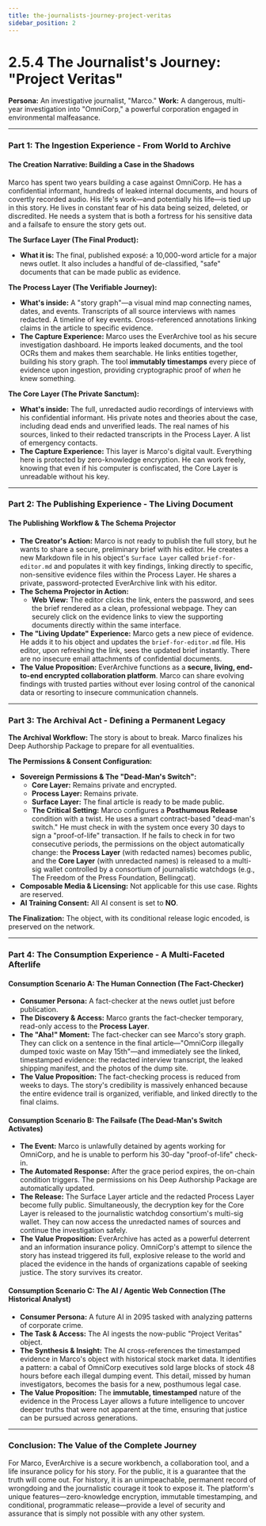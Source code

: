 ```yaml
---
title: the-journalists-journey-project-veritas
sidebar_position: 2
---
```


# 2.5.4 The Journalist's Journey: "Project Veritas"

**Persona:** An investigative journalist, "Marco."
**Work:** A dangerous, multi-year investigation into "OmniCorp," a powerful corporation engaged in environmental malfeasance.

---

### **Part 1: The Ingestion Experience - From World to Archive**

#### **The Creation Narrative: Building a Case in the Shadows**
Marco has spent two years building a case against OmniCorp. He has a confidential informant, hundreds of leaked internal documents, and hours of covertly recorded audio. His life's work—and potentially his life—is tied up in this story. He lives in constant fear of his data being seized, deleted, or discredited. He needs a system that is both a fortress for his sensitive data and a failsafe to ensure the story gets out.

**The Surface Layer (The Final Product):**
*   **What it is:** The final, published exposé: a 10,000-word article for a major news outlet. It also includes a handful of de-classified, "safe" documents that can be made public as evidence.

**The Process Layer (The Verifiable Journey):**
*   **What's inside:** A "story graph"—a visual mind map connecting names, dates, and events. Transcripts of all source interviews with names redacted. A timeline of key events. Cross-referenced annotations linking claims in the article to specific evidence.
*   **The Capture Experience:** Marco uses the EverArchive tool as his secure investigation dashboard. He imports leaked documents, and the tool OCRs them and makes them searchable. He links entities together, building his story graph. The tool **immutably timestamps** every piece of evidence upon ingestion, providing cryptographic proof of *when* he knew something.

**The Core Layer (The Private Sanctum):**
*   **What's inside:** The full, unredacted audio recordings of interviews with his confidential informant. His private notes and theories about the case, including dead ends and unverified leads. The real names of his sources, linked to their redacted transcripts in the Process Layer. A list of emergency contacts.
*   **The Capture Experience:** This layer is Marco's digital vault. Everything here is protected by zero-knowledge encryption. He can work freely, knowing that even if his computer is confiscated, the Core Layer is unreadable without his key.

---

### **Part 2: The Publishing Experience - The Living Document**

#### **The Publishing Workflow & The Schema Projector**
*   **The Creator's Action:** Marco is not ready to publish the full story, but he wants to share a secure, preliminary brief with his editor. He creates a new Markdown file in his object's `Surface Layer` called `brief-for-editor.md` and populates it with key findings, linking directly to specific, non-sensitive evidence files within the Process Layer. He shares a private, password-protected EverArchive link with his editor.
*   **The Schema Projector in Action:**
    *   **Web View:** The editor clicks the link, enters the password, and sees the brief rendered as a clean, professional webpage. They can securely click on the evidence links to view the supporting documents directly within the same interface.
*   **The "Living Update" Experience:** Marco gets a new piece of evidence. He adds it to his object and updates the `brief-for-editor.md` file. His editor, upon refreshing the link, sees the updated brief instantly. There are no insecure email attachments of confidential documents.
*   **The Value Proposition:** EverArchive functions as a **secure, living, end-to-end encrypted collaboration platform**. Marco can share evolving findings with trusted parties without ever losing control of the canonical data or resorting to insecure communication channels.

---

### **Part 3: The Archival Act - Defining a Permanent Legacy**

**The Archival Workflow:**
The story is about to break. Marco finalizes his Deep Authorship Package to prepare for all eventualities.

**The Permissions & Consent Configuration:**
*   **Sovereign Permissions & The "Dead-Man's Switch":**
    *   **Core Layer:** Remains private and encrypted.
    *   **Process Layer:** Remains private.
    *   **Surface Layer:** The final article is ready to be made public.
    *   **The Critical Setting:** Marco configures a **Posthumous Release** condition with a twist. He uses a smart contract-based "dead-man's switch." He must check in with the system once every 30 days to sign a "proof-of-life" transaction. If he fails to check in for two consecutive periods, the permissions on the object automatically change: the **Process Layer** (with redacted names) becomes public, and the **Core Layer** (with unredacted names) is released to a multi-sig wallet controlled by a consortium of journalistic watchdogs (e.g., The Freedom of the Press Foundation, Bellingcat).
*   **Composable Media & Licensing:** Not applicable for this use case. Rights are reserved.
*   **AI Training Consent:** All AI consent is set to **NO**.

**The Finalization:**
The object, with its conditional release logic encoded, is preserved on the network.

---

### **Part 4: The Consumption Experience - A Multi-Faceted Afterlife**

#### **Consumption Scenario A: The Human Connection (The Fact-Checker)**
*   **Consumer Persona:** A fact-checker at the news outlet just before publication.
*   **The Discovery & Access:** Marco grants the fact-checker temporary, read-only access to the **Process Layer**.
*   **The "Aha!" Moment:** The fact-checker can see Marco's story graph. They can click on a sentence in the final article—"OmniCorp illegally dumped toxic waste on May 15th"—and immediately see the linked, timestamped evidence: the redacted interview transcript, the leaked shipping manifest, and the photos of the dump site.
*   **The Value Proposition:** The fact-checking process is reduced from weeks to days. The story's credibility is massively enhanced because the entire evidence trail is organized, verifiable, and linked directly to the final claims.

#### **Consumption Scenario B: The Failsafe (The Dead-Man's Switch Activates)**
*   **The Event:** Marco is unlawfully detained by agents working for OmniCorp, and he is unable to perform his 30-day "proof-of-life" check-in.
*   **The Automated Response:** After the grace period expires, the on-chain condition triggers. The permissions on his Deep Authorship Package are automatically updated.
*   **The Release:** The Surface Layer article and the redacted Process Layer become fully public. Simultaneously, the decryption key for the Core Layer is released to the journalistic watchdog consortium's multi-sig wallet. They can now access the unredacted names of sources and continue the investigation safely.
*   **The Value Proposition:** EverArchive has acted as a powerful deterrent and an information insurance policy. OmniCorp's attempt to silence the story has instead triggered its full, explosive release to the world and placed the evidence in the hands of organizations capable of seeking justice. The story survives its creator.

#### **Consumption Scenario C: The AI / Agentic Web Connection (The Historical Analyst)**
*   **Consumer Persona:** A future AI in 2095 tasked with analyzing patterns of corporate crime.
*   **The Task & Access:** The AI ingests the now-public "Project Veritas" object.
*   **The Synthesis & Insight:** The AI cross-references the timestamped evidence in Marco's object with historical stock market data. It identifies a pattern: a cabal of OmniCorp executives sold large blocks of stock 48 hours before each illegal dumping event. This detail, missed by human investigators, becomes the basis for a new, posthumous legal case.
*   **The Value Proposition:** The **immutable, timestamped** nature of the evidence in the Process Layer allows a future intelligence to uncover deeper truths that were not apparent at the time, ensuring that justice can be pursued across generations.

---

### **Conclusion: The Value of the Complete Journey**
For Marco, EverArchive is a secure workbench, a collaboration tool, and a life insurance policy for his story. For the public, it is a guarantee that the truth will come out. For history, it is an unimpeachable, permanent record of wrongdoing and the journalistic courage it took to expose it. The platform's unique features—zero-knowledge encryption, immutable timestamping, and conditional, programmatic release—provide a level of security and assurance that is simply not possible with any other system.